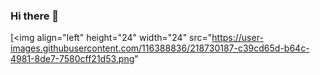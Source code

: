 ### Hi there 👋

[<img align="left" height="24" width="24" src="https://user-images.githubusercontent.com/116388836/218730187-c39cd65d-b64c-4981-8de7-7580cff21d53.png"


<!--
**mehmetemrekayacan/mehmetemrekayacan** is a ✨ _special_ ✨ repository because its `README.md` (this file) appears on your GitHub profile.

Here are some ideas to get you started:

- 🔭 I’m currently working on ...
- 🌱 I’m currently learning ...
- 👯 I’m looking to collaborate on ...
- 🤔 I’m looking for help with ...
- 💬 Ask me about ...
- 📫 How to reach me: ...
- 😄 Pronouns: ...
- ⚡ Fun fact: ...
-->
